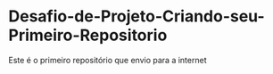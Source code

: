 # Desafio-de-Projeto-Criando-seu-Primeiro-Repositorio
Este é o primeiro repositório que envio para a internet
